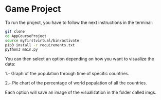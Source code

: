 # Game Project

To run the project, you have to follow the next instructions in the terminal:

```sh
git clone
cd AppCourseProject
source myfirstvirtual/bin/activate
pip3 install -r requirements.txt
python3 main.py
```

You can then select an option depending on how you want to visualize the data:

1.- Graph of the population through time of specific countries.

2.- Pie chart of the percentage of world population of all the countries.

Each option will save an image of the visualization in the folder called imgs.